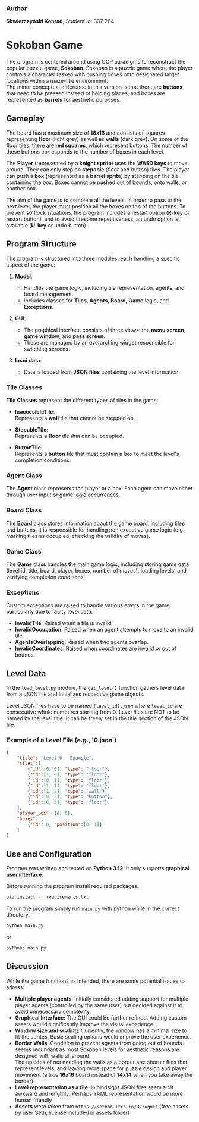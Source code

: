 ### Author
**Skwierczyński Konrad**,
Student id: 337 284

# Sokoban Game

The program is centered around using OOP paradigms to reconstruct the popular puzzle game, **Sokoban**. Sokoban is a puzzle game where the player controls a character tasked with pushing boxes onto designated target locations within a maze-like environment.  
The minor conceptual difference in this version is that there are **buttons** that need to be pressed instead of holding places, and boxes are represented as **barrels** for aesthetic purposes.

## Gameplay

The board has a maximum size of **16x16** and consists of squares representing **floor** (light grey) as well as **walls** (dark grey). On some of the floor tiles, there are **red squares**, which represent buttons. The number of these buttons corresponds to the number of boxes in each level.

The **Player** (represented by a **knight sprite**) uses the **WASD keys** to move around. They can only step on **stepable** (floor and button) tiles. The player can push a **box** (represented as a **barrel sprite**) by stepping on the tile containing the box. Boxes cannot be pushed out of bounds, onto walls, or another box.

The aim of the game is to complete all the levels. In order to pass to the next level, the player must position all the boxes on top of the buttons. To prevent softlock situations, the program includes a restart option (**R-key** or restart button), and to avoid tiresome repetitiveness, an undo option is available (**U-key** or undo button).

## Program Structure

The program is structured into three modules, each handling a specific aspect of the game:

1. **Model**:  
   - Handles the game logic, including tile representation, agents, and board management.
   - Includes classes for **Tiles**, **Agents**, **Board**, **Game** logic, and **Exceptions**.
  
2. **GUI**:  
   - The graphical interface consists of three views: the **menu screen**, **game window**, and **pass screen**. 
   - These are managed by an overarching widget responsible for switching screens.

3. **Load data**:  
   - Data is loaded from **JSON files** containing the level information.

### Tile Classes

**Tile Classes** represent the different types of tiles in the game:

- **InaccesibleTile**:  
  Represents a **wall** tile that cannot be stepped on.

- **StepableTile**:  
  Represents a **floor** tile that can be occupied.

- **ButtonTile**:  
  Represents a **button** tile that must contain a box to meet the level's completion conditions.

### Agent Class

The **Agent** class represents the player or a box. Each agent can move either through user input or game logic occurrences.

### Board Class

The **Board** class stores information about the game board, including tiles and buttons. It is responsible for handling non executive game logic (e.g., marking tiles as occupied, checking the validity of moves).

### Game Class

The **Game** class handles the main game logic, including storing game data (level id, title, board, player, boxes, number of moves), loading levels, and verifying completion conditions.

### Exceptions

Custom exceptions are raised to handle various errors in the game, particularly due to faulty level data:

- **InvalidTile**: Raised when a tile is invalid.
- **InvalidOccupation**: Raised when an agent attempts to move to an invalid tile.
- **AgentsOverlapping**: Raised when two agents overlap.
- **InvalidCoordinates**: Raised when coordinates are invalid or out of bounds.

## Level Data

In the `load_level.py` module, the `get_level()` function gathers level data from a JSON file and initializes respective game objects.

Level JSON files have to be named `{level_id}.json` where `level_id` are consecutive whole numberes starting from 0. Level files are NOT to be named by the level title. It can be freely set in the title section of the JSON file.
### Example of a Level File (e.g., '0.json')

```json
{
    "title": "Level 0 - Example",
    "tiles":[
        {"id":[0, 0], "type": "floor"},
        {"id":[1, 0], "type": "floor"},
        {"id":[0, 1], "type": "floor"},
        {"id":[1, 1], "type": "floor"},
        {"id":[1, 2], "type": "wall"},
        {"id":[0, 2], "type": "button"},
        {"id":[0, 3], "type": "floor"}
    ],
    "player_pos": [0, 0],
    "boxes": [
        {"id": 0, "position":[0, 1]}
    ]
}
```

## Use and Configuration
Program was written and tested on **Python 3.12**. 
It only supports **graphical user interface**.  

Before running the program install required packages.
```sh
pip install -r requirements.txt
```

To run the program simply run `main.py` with python while in the correct directory.
```sh
python main.py
```
or
```sh
python3 main.py
```

## Discussion
While the game functions as intended, there are some potential issues to adress:
- **Multiple player agents**: Initially considered adding support for multiple player agents (controlled by the same user) but decided against it to avoid unnecessary complexity.
- **Graphical Interface**: The GUI could be further refined. Adding custom assets would significantly improve the visual experience.
- **Window size and scaling**: Currently, the window has a minimal size to fit the sprites. Basic scaling options would improve the user experience.
- **Border Walls**: Condition to prevent agents from going out of bounds seems redundant as most Sokoban levels for aesthetic reasons are designed with walls all around.   
The upsides of not needing the walls as a border are: shorter files that represent levels, and leaving more space for puzzle design and player movement (a true **16x16** board instead of **14x14** when you take away the border).
- **Level representation as a file**: In hindsight JSON files seem a bit awkward and lengthly. Perhaps YAML representation would be more human friendly
- **Assets** were taken from `https://sethbb.itch.io/32rogues` (free assets by user Seth, license included in assets folder)